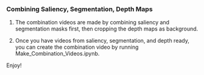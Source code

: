 ### Combining Saliency, Segmentation, Depth Maps

1. The combination videos are made by combining saliency and segmentation masks first, then cropping the depth maps as background.

2. Once you have videos from saliency, segmentation, and depth ready, you can create the combination video by running Make_Combination_Videos.ipynb.

Enjoy!
